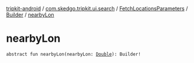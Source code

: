 [tripkit-android](../../../index.md) / [com.skedgo.tripkit.ui.search](../../index.md) / [FetchLocationsParameters](../index.md) / [Builder](index.md) / [nearbyLon](./nearby-lon.md)

# nearbyLon

`abstract fun nearbyLon(nearbyLon: `[`Double`](https://kotlinlang.org/api/latest/jvm/stdlib/kotlin/-double/index.html)`): Builder!`